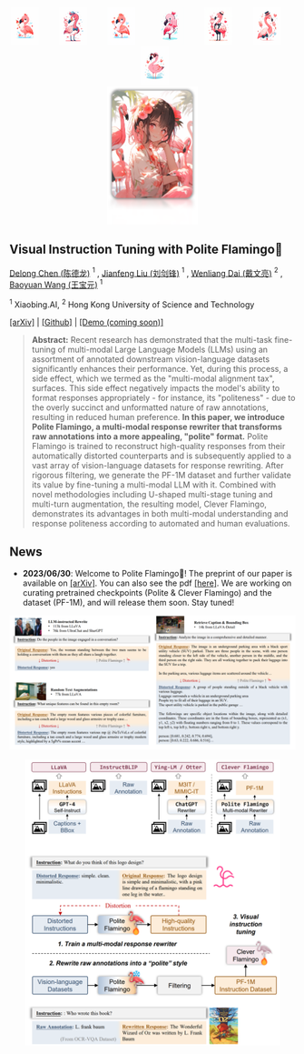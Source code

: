 
<div align="center"> <img src="assets/flamingo (1).png" alt="Logo" width="50"> &nbsp; &nbsp; &nbsp; &nbsp; <img src="assets/flamingo (2).png" alt="Logo" width="50"> &nbsp; &nbsp; &nbsp; &nbsp; <img src="assets/flamingo (3).png" alt="Logo" width="50"> &nbsp; &nbsp; &nbsp; &nbsp; <img src="assets/flamingo (4).png" alt="Logo" width="50"> &nbsp; &nbsp; &nbsp; &nbsp; <img src="assets/flamingo (5).png" alt="Logo" width="50"> &nbsp; &nbsp; &nbsp; &nbsp; <img src="assets/flamingo (6).png" alt="Logo" width="50"> &nbsp; &nbsp; &nbsp; &nbsp;  <img src="assets/flamingo (7).png" alt="Logo" width="50"></div>

<div align="center">
  <img src="assets/logo.png" alt="Logo" width="160">
</div>

## Visual Instruction Tuning with Polite Flamingo🦩

[Delong Chen (陈德龙)](https://chendelong.world/) $^1$ , [Jianfeng Liu (刘剑锋)](https://www.linkedin.com/in/jianfeng-liu-9539897b/) $^1$ , [Wenliang Dai (戴文亮)](https://wenliangdai.github.io/) $^2$ , [Baoyuan Wang (王宝元)](https://sites.google.com/site/zjuwby/) $^1$ 

$^1$ Xiaobing.AI, $^2$ Hong Kong University of Science and Technology


[[arXiv]](https://arxiv.org/abs/2307.01003) | [[Github]](https://github.com/ChenDelong1999/polite_flamingo) | [[Demo (coming soon)]]()
> **Abstract:** Recent research has demonstrated that the multi-task fine-tuning of multi-modal Large Language Models (LLMs) using an assortment of annotated downstream vision-language datasets significantly enhances their performance. Yet, during this process, a side effect, which we termed as the "multi-modal alignment tax", surfaces. This side effect negatively impacts the model's ability to format responses appropriately - for instance, its "politeness" - due to the overly succinct and unformatted nature of raw annotations, resulting in reduced human preference. **In this paper, we introduce Polite Flamingo, a multi-modal response rewriter that transforms raw annotations into a more appealing, "polite" format.** Polite Flamingo is trained to reconstruct high-quality responses from their automatically distorted counterparts and is subsequently applied to a vast array of vision-language datasets for response rewriting. After rigorous filtering, we generate the PF-1M dataset and further validate its value by fine-tuning a multi-modal LLM with it. Combined with novel methodologies including U-shaped multi-stage tuning and multi-turn augmentation, the resulting model, Clever Flamingo, demonstrates its advantages in both multi-modal understanding and response politeness according to automated and human evaluations.




## News

- **2023/06/30**: Welcome to Polite Flamingo🦩! The preprint of our paper is available on [[arXiv]](https://arxiv.org/abs/2307.01003). You can also see the pdf [[here]](./assets/Visual_Instruction_Tuning_with_Polite_Flamingo.pdf). We are working on curating pretrained checkpoints (Polite & Clever Flamingo) and the dataset (PF-1M), and will release them soon. Stay tuned!





![distortions](./assets/distortions.png)
<p align="center"><img src="./assets/teaser.png" alt="teaser" width="450"></p>
